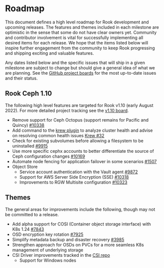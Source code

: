 # Roadmap

This document defines a high level roadmap for Rook development and upcoming releases.
The features and themes included in each milestone are optimistic in the sense that some do not have clear owners yet.
Community and contributor involvement is vital for successfully implementing all desired items for each release.
We hope that the items listed below will inspire further engagement from the community to keep Rook progressing and shipping exciting and valuable features.

Any dates listed below and the specific issues that will ship in a given milestone are subject to change but should give a general idea of what we are planning.
See the [GitHub project boards](https://github.com/rook/rook/projects) for the most up-to-date issues and their status.

## Rook Ceph 1.10

The following high level features are targeted for Rook v1.10 (early August 2022). For more detailed project tracking see the [v1.10 board](https://github.com/rook/rook/projects/26).

* Remove support for Ceph Octopus (support remains for Pacific and Quincy) [#10338](https://github.com/rook/rook/issues/10338)
* Add command to the [krew plugin](https://github.com/rook/kubectl-rook-ceph) to analyze cluster health and advise on resolving common health issues [Krew #32](https://github.com/rook/kubectl-rook-ceph/issues/32)
* Check for existing subvolumes before allowing a filesystem to be uninstalled [#9915](https://github.com/rook/rook/pull/9915)
* Use more specific cephx accounts to better differentiate the source of Ceph configuration changes [#10169](https://github.com/rook/rook/issues/10169)
* Automate node fencing for application failover in some scenarios [#1507](https://github.com/rook/rook/issues/1507)
* Object Store
  * Service account authentication with the Vault agent [#9872](https://github.com/rook/rook/pull/9872)
  * Support for AWS Server Side Encryption (SSE) [#10318](https://github.com/rook/rook/pull/10318)
  * Improvements to RGW Multisite configuration [#10323](https://github.com/rook/rook/pull/10323)


## Themes

The general areas for improvements include the following, though may not be committed to a release.

* Add alpha support for COSI (Container object storage interface) with K8s 1.24 [#7843](https://github.com/rook/rook/issues/7843)
* OSD encryption key rotation [#7925](https://github.com/rook/rook/issues/7925)
* Simplify metadata backup and disaster recovery [#3985](https://github.com/rook/rook/issues/3985)
* Strengthen approach for OSDs on PVCs for a more seamless K8s management of underlying storage
* CSI Driver improvements tracked in the [CSI repo](https://github.com/ceph/ceph-csi)
  * Support for Windows nodes
